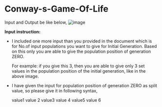 # Conway-s-Game-Of-Life
Input and Output be like below,
![image](https://user-images.githubusercontent.com/102653482/160780376-624331a0-8c09-42f7-a8bc-91a757e624a0.png)

**Input instruction:**
* I included one more input than you provided in the document which is for No.of input populations you want to give for Initial Generation. Based on this only you are able to give the population position of generation ZERO.
    <p>For example: if you give this 3, then you are able to give only 3 set values in the population position of the initial generation, like in the above image.</p>
* I have given the input for population position of generation ZERO as split value, so please give it in following syntax,
    <p>value1 <space> value  2 <enter>
    value3 <space> value  4 <enter>
    value5 <space> value  6 <enter></p>
